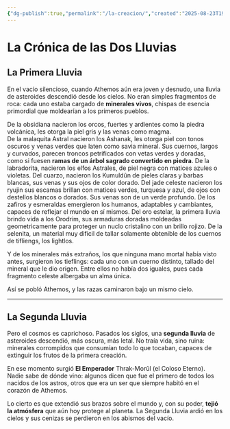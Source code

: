```yaml
---
{"dg-publish":true,"permalink":"/la-creacion/","created":"2025-08-23T19:06:26.290-06:00","updated":"2025-08-23T22:22:50.000-06:00"}
---
```


# **La Crónica de las Dos Lluvias**

## La Primera Lluvia

En el vacío silencioso, cuando Athemos aún era joven y desnudo, una lluvia de asteroides descendió desde los cielos. No eran simples fragmentos de roca: cada uno estaba cargado de **minerales vivos**, chispas de esencia primordial que moldearían a los primeros pueblos.

De la obsidiana nacieron los orcos, fuertes y ardientes como la piedra volcánica, les otorga la piel gris y las venas como magma.  
De la malaquita Astral nacieron los Ashanak, les otorga piel con tonos oscuros y venas verdes que laten como savia mineral. Sus cuernos, largos y curvados, parecen troncos petrificados con vetas verdes y doradas, como si fuesen **ramas de un árbol sagrado convertido en piedra**.
De la labradorita, nacieron los elfos Astrales, de piel negra con matices azules o violetas.
Del cuarzo, nacieron los Kumuldûn de pieles claras y barbas blancas, sus venas y sus ojos de color dorado.
Del jade celeste nacieron los ryujin sus escamas brillan con matices verdes, turquesa y azul, de ojos con destellos blancos o dorados. Sus venas son de un verde profundo.
De los zafiros y esmeraldas emergieron los humanos, adaptables y cambiantes, capaces de reflejar el mundo en sí mismos.
Del oro estelar, la primera lluvia brindo vida a los Orodrim, sus armaduras doradas moldeadas geometricamente para proteger un nuclo cristalino con un brillo rojizo.
De la selenita, un material muy dificil de tallar solamente obtenible de los cuernos de tifliengs, los lightlos.

Y de los minerales más extraños, los que ninguna mano mortal había visto antes, surgieron los tieflings: cada uno con un cuerno distinto, tallado del mineral que le dio origen. Entre ellos no había dos iguales, pues cada fragmento celeste albergaba un alma única.

Así se pobló Athemos, y las razas caminaron bajo un mismo cielo.

---

## La Segunda Lluvia

Pero el cosmos es caprichoso. Pasados los siglos, una **segunda lluvia** de asteroides descendió, más oscura, más letal. No traía vida, sino ruina: minerales corrompidos que consumían todo lo que tocaban, capaces de extinguir los frutos de la primera creación.

En ese momento surgió **El Emperador** Thrak-Morûl (el Coloso Eterno).   
Nadie sabe de dónde vino: algunos dicen que fue el primero de todos los nacidos de los astros, otros que era un ser que siempre habitó en el corazón de Athemos.

Lo cierto es que extendió sus brazos sobre el mundo y, con su poder, **tejió la atmósfera** que aún hoy protege al planeta. La Segunda Lluvia ardió en los cielos y sus cenizas se perdieron en los abismos del vacío.